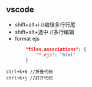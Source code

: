 ## vscode 
* shift+alt+i //编辑多行行尾
* shift+alt+选中 //多行编辑
* format ejs 
    ```json
        "files.associations": {
            "*.ejs": "html"
        }
    ```
```
ctrl+k+0 //折叠代码
ctrl+k+j //打开代码
```